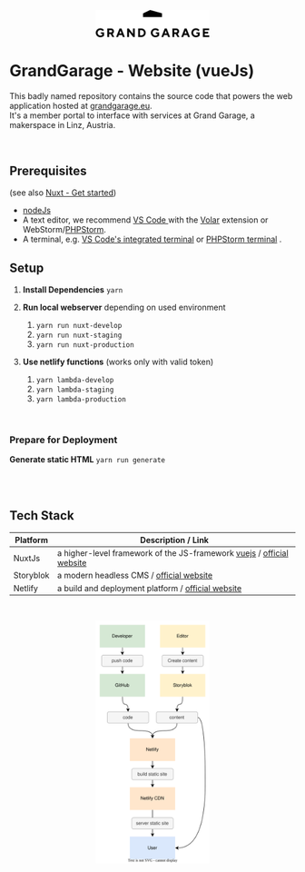 <p align="center">
<img src="./docs/graphs/gg-logo.png" width="200">
</p>

# GrandGarage - Website (vueJs)

This badly named repository contains the source code that powers the web application hosted at [grandgarage.eu](https://grandgarage.eu/).<br> It's a member portal to interface with services at Grand Garage, a makerspace in Linz, Austria.

<br>

## Prerequisites
(see also [Nuxt - Get started](https://nuxtjs.org/docs/get-started/installation/))
* [nodeJs](https://nodejs.org/en)
* A text editor, we recommend [VS Code ](https://code.visualstudio.com/) with the [Volar](https://marketplace.visualstudio.com/items?itemName=Vue.volar) extension or WebStorm/[PHPStorm](https://www.jetbrains.com/phpstorm/).
* A terminal, e.g. [VS Code's integrated terminal](https://code.visualstudio.com/docs/terminal/basics) or [PHPStorm terminal](https://www.jetbrains.com/help/phpstorm/terminal-emulator.html) .

## Setup

1. **Install Dependencies**
   `yarn`

2. **Run local webserver** depending on used environment
   1. `yarn run nuxt-develop`
   2. `yarn run nuxt-staging`
   3. `yarn run nuxt-production`

3. **Use netlify functions**  (works only with valid token) <br>
   1. `yarn lambda-develop`
   2. `yarn lambda-staging`
   3. `yarn lambda-production`
<br>

### Prepare for Deployment

**Generate static HTML**
`yarn run generate`

<br><br>

## Tech Stack

| Platform  | Description / Link                                                                                                 |
|-----------|--------------------------------------------------------------------------------------------------------------------|
| NuxtJs    | a higher-level framework of the JS-framework [vuejs](https://vuejs.org/) / [official website](https://nuxtjs.org/) 
| Storyblok | a modern headless CMS / [official website](www.storyblok.com)                                                      |
| Netlify   | a build and deployment platform / [official website](https://www.netlify.com/with/vue/)                            |

<br>
<p align="center">
<img src="./docs/graphs/architecture.svg" width="200">
</p>
